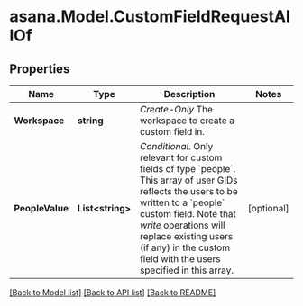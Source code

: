 
# asana.Model.CustomFieldRequestAllOf

## Properties

Name | Type | Description | Notes
------------ | ------------- | ------------- | -------------
**Workspace** | **string** | *Create-Only* The workspace to create a custom field in. | 
**PeopleValue** | **List&lt;string&gt;** | *Conditional*. Only relevant for custom fields of type &#x60;people&#x60;. This array of user GIDs reflects the users to be written to a &#x60;people&#x60; custom field. Note that *write* operations will replace existing users (if any) in the custom field with the users specified in this array. | [optional] 

[[Back to Model list]](../README.md#documentation-for-models)
[[Back to API list]](../README.md#documentation-for-api-endpoints)
[[Back to README]](../README.md)

